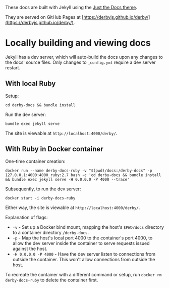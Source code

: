 These docs are built with Jekyll using the [Just the Docs theme](https://just-the-docs.com/).

They are served on GitHub Pages at [https://derbyjs.github.io/derby/](https://derbyjs.github.io/derby/).

# Locally building and viewing docs

Jekyll has a dev server, which will auto-build the docs upon any changes to the docs' source files. Only changes to `_config.yml` require a dev server restart.

## With local Ruby

Setup:

```
cd derby-docs && bundle install
```

Run the dev server:

```
bundle exec jekyll serve
```

The site is viewable at `http://localhost:4000/derby/`.

## With Ruby in Docker container

One-time container creation:

```
docker run --name derby-docs-ruby -v "$(pwd)/docs:/derby-docs" -p 127.0.0.1:4000:4000 ruby:2.7 bash -c 'cd derby-docs && bundle install && bundle exec jekyll serve -H 0.0.0.0 -P 4000 --trace'
```

Subsequently, to run the dev server:

```
docker start -i derby-docs-ruby
```

Either way, the site is viewable at `http://localhost:4000/derby/`.

Explanation of flags:
* `-v` - Set up a Docker bind mount, mapping the host's `$PWD/docs` directory to a container directory `/derby-docs`.
* `-p` - Map the host's local port 4000 to the container's port 4000, to allow the dev server inside the container to serve requests issued against the host.
* `-H 0.0.0.0 -P 4000` - Have the dev server listen to connections from outside the container. This won't allow connections from outside the host.

To recreate the container with a different command or setup, run `docker rm derby-docs-ruby` to delete the container first.
